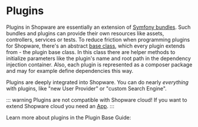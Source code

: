# Plugins

Plugins in Shopware are essentially an extension of [Symfony bundles](https://symfony.com/doc/current/bundles.html#creating-a-bundle). Such bundles and plugins can provide their own resources like assets, controllers, services or tests. To reduce friction when programming plugins for Shopware, there's an abstract [base class](../../guides/plugins/plugins/plugin-base-guide.md#create-your-first-plugin), which every plugin extends from - the plugin base class. In this class there are helper methods to initialize parameters like the plugin's name and root path in the dependency injection container. Also, each plugin is represented as a composer package and may for example define dependencies this way.

Plugins are deeply integrated into Shopware. You can do nearly _everything_ with plugins, like "new User Provider" or "custom Search Engine".

::: warning
Plugins are not compatible with Shopware cloud! If you want to extend Shopware cloud you need an [App](apps-concept.md).
:::

Learn more about plugins in the Plugin Base Guide:

<PageRef page="../../guides/plugins/plugins/plugin-base-guide.md" title="Plugin Base Guide" sub="Create your first plugin" />
